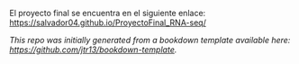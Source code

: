 El proyecto final se encuentra en el siguiente enlace: https://salvador04.github.io/ProyectoFinal_RNA-seq/

*This repo was initially generated from a bookdown template available here: https://github.com/jtr13/bookdown-template.*
